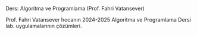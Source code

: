 Ders: Algoritma ve Programlama (Prof. Fahri Vatansever)

Prof. Fahri Vatansever hocanın 2024-2025 Algoritma ve Programlama Dersi lab. uygulamalarının çözümleri.